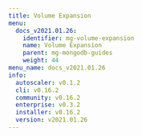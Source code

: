 ```yaml
---
title: Volume Expansion
menu:
  docs_v2021.01.26:
    identifier: mg-volume-expansion
    name: Volume Expansion
    parent: mg-mongodb-guides
    weight: 44
menu_name: docs_v2021.01.26
info:
  autoscaler: v0.1.2
  cli: v0.16.2
  community: v0.16.2
  enterprise: v0.3.2
  installer: v0.16.2
  version: v2021.01.26
---
```



